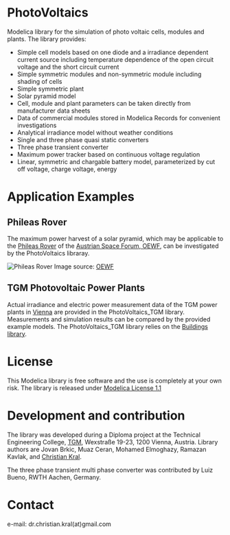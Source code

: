 # PhotoVoltaics

Modelica library for the simulation of photo voltaic cells, modules and plants. The library provides:
 - Simple cell models based on one diode and a irradiance dependent current source including temperature dependence of the open circuit voltage and the short circuit current
 - Simple symmetric modules and non-symmetric module including shading of cells
 - Simple symmetric plant 
 - Solar pyramid model
 - Cell, module and plant parameters can be taken directly from manufacturer data sheets
 - Data of commercial modules stored in Modelica Records for convenient investigations
 - Analytical irradiance model without weather conditions
 - Single and three phase quasi static converters
 - Three phase transient converter
 - Maximum power tracker based on continuous voltage regulation
 - Linear, symmetric and chargable battery model, parameterized by cut off voltage, charge voltage, energy

# Application Examples

## Phileas Rover

The maximum power harvest of a solar pyramid, which may be applicable to the [Phileas Rover](http://oewf.org/en/polares-science/phileas-rover/) of the [Austrian Space Forum, OEWF](http://oewf.org/en/), can be investigated by the PhotoVoltaics libraray. 

![Phileas Rover](http://oewf.org/wp-content/uploads/2014/08/aouda-phileas-santek_medium-225x300.jpg "Phileas Rover")
Image source: [OEWF](http://oewf.org/wp-content/uploads/2014/08/aouda-phileas-santek_medium-225x300.jpg)

## TGM Photovoltaic Power Plants

Actual irradiance and electric power measurement data of the TGM power plants in [Vienna](http://www.openstreetmap.org/way/233509248) are provided in the PhotoVoltaics_TGM library. Measurements and simulation results can be compared by the provided example models. The PhotoVoltaics_TGM library relies on the [Buildings library](https://github.com/lbl-srg/modelica-buildings). 

# License

This Modelica library is free software and the use is completely at your own
risk. The library is released under [Modelica License 1.1](https://www.modelica.org/licenses/ModelicaLicense1.1)

# Development and contribution

The library was developed during a Diploma project at the Technical Engineering College, [TGM](http://www.tgm.ac.at), Wexstraße 19-23, 1200 Vienna, Austria. Library authors are  Jovan Brkic, Muaz Ceran, Mohamed Elmoghazy, Ramazan Kavlak, and [Christian Kral](http://christiankral.net).

The three phase transient multi phase converter was contributed by Luiz Bueno, RWTH Aachen, Germany.

# Contact

e-mail: dr.christian.kral(at)gmail.com
